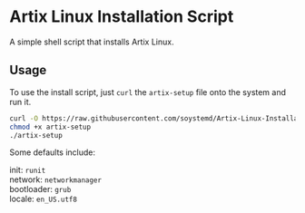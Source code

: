 # Artix Linux Installation Script
A simple shell script that installs Artix Linux.

## Usage
To use the install script, just `curl` the `artix-setup` file onto the system and run it.

```bash
curl -O https://raw.githubusercontent.com/soystemd/Artix-Linux-Installation-Script/main/artix-setup
chmod +x artix-setup
./artix-setup
```

Some defaults include:

init: `runit`  
network: `networkmanager`  
bootloader: `grub`  
locale: `en_US.utf8`  
